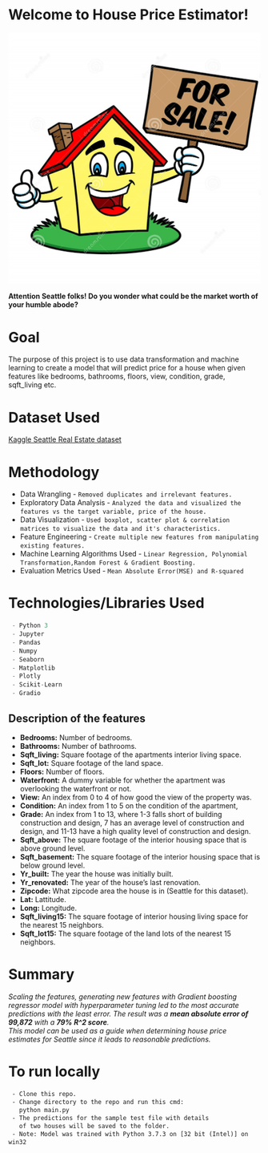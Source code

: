 # Welcome to House Price Estimator!

![house-sale](house.jpg)

**Attention Seattle folks! Do you wonder what could be the market worth of your humble abode?**

# Goal
The purpose of this project is to use data transformation and machine learning to create a model that will predict price for a house when given features like bedrooms, bathrooms, floors, view, condition, grade, sqft_living etc.

# Dataset Used 
[Kaggle Seattle Real Estate dataset](https://www.kaggle.com/harlfoxem/housesalesprediction)

# Methodology
- Data Wrangling - `Removed duplicates and irrelevant features.`
 - Exploratory Data Analysis - `Analyzed the data and visualized the features vs the target variable, price of the house.`
 - Data Visualization - `Used boxplot, scatter plot & correlation matrices to visualize the data and it's characteristics.`
 -  Feature Engineering - `Create multiple new features from manipulating existing features.`
 - Machine Learning Algorithms Used - `Linear Regression, Polynomial Transformation,Random Forest & Gradient Boosting.`
 - Evaluation Metrics Used - `Mean Absolute Error(MSE) and R-squared`

# Technologies/Libraries Used
``` javascript
 - Python 3
 - Jupyter
 - Pandas
 - Numpy
 - Seaborn
 - Matplotlib
 - Plotly
 - Scikit-Learn
 - Gradio
 ```

## Description of the features

-  **Bedrooms:** Number of bedrooms.
- **Bathrooms:** Number of bathrooms.
- **Sqft_living:** Square footage of the apartments interior living space.
- **Sqft_lot:** Square footage of the land space.
- **Floors:** Number of floors.
- **Waterfront:** A dummy variable for whether the apartment was overlooking the waterfront or not.
- **View:** An index from 0 to 4 of how good the view of the property was.
- **Condition:** An index from 1 to 5 on the condition of the apartment,  
- **Grade:** An index from 1 to 13, where 1-3 falls short of building construction and design, 7 has an average level of construction and design, and 11-13 have a high quality level of construction and design.  
- **Sqft_above:** The square footage of the interior housing space that is above ground level.
- **Sqft_basement:** The square footage of the interior housing space that is below ground level.
- **Yr_built:** The year the house was initially built.
- **Yr_renovated:** The year of the house’s last renovation.  
- **Zipcode:** What zipcode area the house is in (Seattle for this dataset).
- **Lat:**  Lattitude.  
- **Long:** Longitude. 
- **Sqft_living15:** The square footage of interior housing living space for the nearest 15 neighbors. 
- **Sqft_lot15:** The square footage of the land lots of the nearest 15 neighbors.

# Summary

*Scaling the features, generating new features with Gradient boosting regressor model with hyperparameter tuning led to the most accurate predictions with the least error. The result was a **mean absolute error of 99,872** with a **79% R^2 score**.<br>
This model can be used as a guide when determining house price estimates for Seattle since it leads to reasonable predictions.*

# To run locally

``` 
 - Clone this repo.
 - Change directory to the repo and run this cmd:
   python main.py
 - The predictions for the sample test file with details
   of two houses will be saved to the folder.
 - Note: Model was trained with Python 3.7.3 on [32 bit (Intel)] on win32
 ```

 
